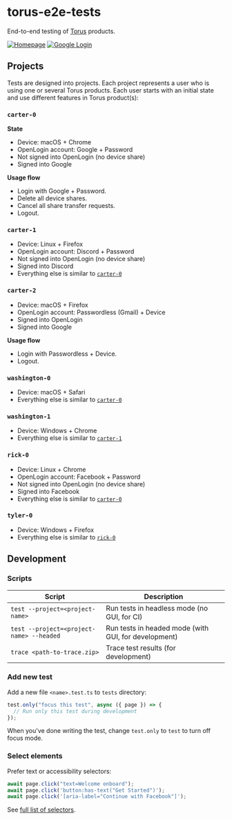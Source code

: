 # torus-e2e-tests

End-to-end testing of [Torus] products.

[![Homepage](https://github.com/torusresearch/torus-e2e-tests/actions/workflows/homepage.yml/badge.svg)](https://github.com/torusresearch/torus-e2e-tests/actions/workflows/homepage.yml)
[![Google Login](https://github.com/torusresearch/torus-e2e-tests/actions/workflows/login-with-google.yml/badge.svg)](https://github.com/torusresearch/torus-e2e-tests/actions/workflows/login-with-google.yml)

## Projects

Tests are designed into projects. Each project represents a user who is using one or several Torus products.
Each user starts with an initial state and use different features in Torus product(s):

### `carter-0`

**State**

- Device: macOS + Chrome
- OpenLogin account: Google + Password
- Not signed into OpenLogin (no device share)
- Signed into Google

**Usage flow**

- Login with Google + Password.
- Delete all device shares.
- Cancel all share transfer requests.
- Logout.

### `carter-1`

- Device: Linux + Firefox
- OpenLogin account: Discord + Password
- Not signed into OpenLogin (no device share)
- Signed into Discord
- Everything else is similar to [`carter-0`](#carter0)

### `carter-2`

- Device: macOS + Firefox
- OpenLogin account: Passwordless (Gmail) + Device
- Signed into OpenLogin
- Signed into Google

**Usage flow**

- Login with Passwordless + Device.
- Logout.

### `washington-0`

- Device: macOS + Safari
- Everything else is similar to [`carter-0`](#carter0)

### `washington-1`

- Device: Windows + Chrome
- Everything else is similar to [`carter-1`](#carter1)

### `rick-0`

- Device: Linux + Chrome
- OpenLogin account: Facebook + Password
- Not signed into OpenLogin (no device share)
- Signed into Facebook
- Everything else is similar to [`carter-0`](#carter0)

### `tyler-0`

- Device: Windows + Firefox
- Everything else is similar to [`rick-0`](#rick0)

## Development

### Scripts

| Script                                   | Description                                          |
| ---------------------------------------- | ---------------------------------------------------- |
| `test --project=<project-name>`          | Run tests in headless mode (no GUI, for CI)          |
| `test --project=<project-name> --headed` | Run tests in headed mode (with GUI, for development) |
| `trace <path-to-trace.zip>`              | Trace test results (for development)                 |

### Add new test

Add a new file `<name>.test.ts` to `tests` directory:

```ts
test.only("focus this test", async ({ page }) => {
  // Run only this test during development
});
```

When you've done writing the test, change `test.only` to `test` to turn off focus mode.

### Select elements

Prefer text or accessibility selectors:

```ts
await page.click("text=Welcome onboard");
await page.click('button:has-text("Get Started")');
await page.click('[aria-label="Continue with Facebook"]');
```

See [full list of selectors](https://playwright.dev/docs/selectors/#quick-guide).

<!-- Links -->

[torus]: https://tor.us
